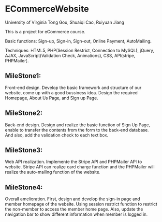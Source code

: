# ECommerceWebsite
University of Virginia
Tong Gou, Shuaiqi Cao, Ruiyuan Jiang

This is a project for eCommerce course.

Basic functions: Sign-up, Sign-in, Sign-out, Online Payment, AutoMailing.

Techniques: HTML5, PHP(Session Restrict, Connection to MySQL), jQuery, AJAX, JavaScript(Validation Check, Animations), CSS, API(stripe, PHPMailer).

MileStone1:
-----------------------------------
Front-end design. Develop the basic framework and structure of our website, come up with a good bussiness idea. Design the required Homepage, About Us Page, and Sign up Page.

MileStone2:
-----------------------------------
Back-end design. Design and realize the basic function of Sign Up Page, enable to transfer the contents from the form to the back-end database. And also, add the validation check to each text box.

MileStone3:
-----------------------------------
Web API realization. Implemente the Stripe API and PHPMailer API to website. Stripe API can realize card charge function and the PHPMailer will realize the auto-mailing function of the website.

MileStone4:
-----------------------------------
Overall amelioration. First, design and develop the sign-in page and member homepage of the website. Using session restrict function to restrict the non-member to access the member home page. Also, update the navigation bar to show different information when member is logged in.
